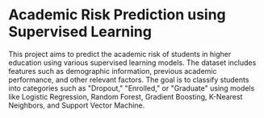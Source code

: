 # Academic Risk Prediction using Supervised Learning
 This project aims to predict the academic risk of students in higher education using various supervised learning models. The dataset includes features such as demographic information, previous academic performance, and other relevant factors. The goal is to classify students into categories such as "Dropout," "Enrolled," or "Graduate" using models like Logistic Regression, Random Forest, Gradient Boosting, K-Nearest Neighbors, and Support Vector Machine.
